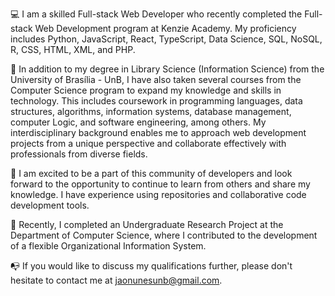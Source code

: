 💻 I am a skilled Full-stack Web Developer who recently completed the Full-stack Web Development program at Kenzie Academy. My proficiency includes Python, JavaScript, React, TypeScript, Data Science, SQL, NoSQL, R, CSS, HTML, XML, and PHP.

📖 In addition to my degree in Library Science (Information Science) from the University of Brasília - UnB, I have also taken several courses from the Computer Science program to expand my knowledge and skills in technology. This includes coursework in programming languages, data structures, algorithms, information systems, database management, computer Logic, and software engineering, among others. My interdisciplinary background enables me to approach web development projects from a unique perspective and collaborate effectively with professionals from diverse fields.

🤝 I am excited to be a part of this community of developers and look forward to the opportunity to continue to learn from others and share my knowledge. I have experience using repositories and collaborative code development tools.

🔎 Recently, I completed an Undergraduate Research Project at the Department of Computer Science, where I contributed to the development of a flexible Organizational Information System.

📭 If you would like to discuss my qualifications further, please don't hesitate to contact me at jaonunesunb@gmail.com.
